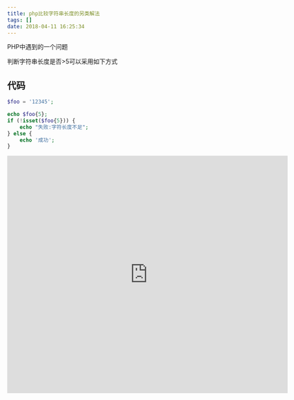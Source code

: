 ```yaml
---
title: php比较字符串长度的另类解法
tags: []
date: 2018-04-11 16:25:34
---
```

PHP中遇到的一个问题

<!--more-->
判断字符串长度是否>5可以采用如下方式

## 代码
```php
$foo = '12345';

echo $foo{5};
if (!isset($foo{5})) { 
	echo "失败:字符长度不足";
} else {
	echo '成功';
}
```
<iframe src="https://tool.lu/coderunner/embed/4um.html" width="650" height="550" frameborder="0"></iframe>